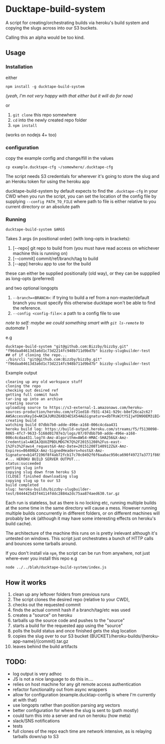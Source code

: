 # Ducktape-build-system

A script for creating/orchestrating builds via heroku's build system and copying the slugs across into our S3 buckets.

Calling this an alpha would be too kind.


## Usage

### Installation

either

`npm install -g ducktape-build-system`

_(yeah, I'm not very happy with that either but it will do for now)_

or

1. `git clone` this repo somewhere
2. `cd` into the newly created repo folder
3. `npm install`

(works on nodejs 4+ too)

### configuration
copy the example config and change/fill in the values

```
cp example.ducktape-cfg ~/somewhere/.ducktape-cfg 
```
The script needs S3 credentials for wherever it's going to store the slug and an Heroku token for using 
the heroku app

ducktape-build-system by default expects to find the `.ducktape-cfg` in your CWD when you run the script,
you can set the location of the config file by supplying `--config PATH_TO_FILE`  where path to file is 
either relative to you current directory or an absolute path

### Running

`ducktape-build-system $ARGS`

Takes 3 args (in positional order) (with long-opts in brackets):

1. [--repo] git repo to build from (you must have read access on whichever machine this is running on)
2. [--commit] commit/ref/branch/tag to build
3. [--app] heroku app to use for the build

these can either be supplied positionally (old way), or they can be suppplied as long-opts (preferred)


and two optional longopts

1. `--branch=<BRANCH>`: if trying to build a ref from a non-master/default branch you must specify this otherwise ducktape won't be able to find the reference.
2. `--config <config-file>`: a path to a config file to use

_note to self: maybe we could something smart with `git ls-remote` to automate 1_


e.g

```
ducktape-build-system "git@github.com:Bizzby/bizzby.git" "f96daa84613d3a6d1c73d2214fc948b711d9bd7b" bizzby-slugbuilder-test
## of if cloning the repo...
./bin/cli "git@github.com:Bizzby/bizzby.git" "f96daa84613d3a6d1c73d2214fc948b711d9bd7b" bizzby-slugbuilder-test
```



Example output
```
clearing up any old workspace stuff
cloning the repo
checking out desired ref
getting full commit hash
tar-ing up into an archive
creating source
uploading source to https://s3-external-1.amazonaws.com/heroku-sources-production/heroku.com/ef21ed18-f931-4341-929c-b8ef26ca2c62?AWSAccessKeyId=AKIAJURUZ6XB34ESX54A&Signature=dbTRsWJtYSIjwYDN9OEM3iBI4uk%3D&Expires=1449587344
creating build
watching build 07dbb7b0-adde-496e-a168-006c4cdaa431
heroku build log: https://build-output.heroku.com/streams/f5/f5130098-8065-4fc7-9633-5168d01787e3/logs/07/07dbb7b0-adde-496e-a168-006c4cdaa431.log?X-Amz-Algorithm=AWS4-HMAC-SHA256&X-Amz-Credential=AKIAJQUUZPBDLMDG7K7Q%2F20151208%2Fus-east-1%2Fs3%2Faws4_request&X-Amz-Date=20151208T140912Z&X-Amz-Expires=86400&X-Amz-SignedHeaders=host&X-Amz-Signature=b14f2196f8f4ab72fcb17c70c0492f6f6aabac950ca690f49727a3771f8691ca
#... HEROKU BUILD SERVER OUTPUT...
status:succeeded
getting slug info
copying slug down from heroku S3
[CLOSE] finished downloading slug
copying slug up to our S3
build completed
slug: heroku-builds/bizzby-slugbuilder-test/8444425d3f44114fddc2884a2dc75aa874aed630.tar.gz
```

Each run is stateless, but as there is no locking etc, running multiple builds at the some time in the same directory will cause a mess. However running multiple builds concurrently in different folders, or on different machines will probably be ok (although it may have some interesting effects on heroku's build cache).

The architecture of the machine this runs on is pretty irelevant although it's untested on windows. This script just orchestrates a bunch of HTTP calls and bounces some tarballs around.

If you don't install via `npm`, the script can be run from anywhere, not just where-ever you install this repo
e.g

```
node ../../blah/ducktape-build-system/index.js
```

## How it works

1. clean up any leftover folders from previous runs
1. The script clones the desired repo  (relative to your CWD), 
1. checks out the requested commit
1. finds the actual commit hash if a branch/tag/etc was used
1. creates a "source" on heroku
1. tarballs up the source code and pushes to the "source"
1. starts a build for the requested app using the "source"
1. polls the build status and once finished gets the slug location
1. copies the slug over to our S3 bucket {BUCKET}/heroku-builds/{heroku-app-name}/{commit}.tar.gz
1. leaves behind the build artifacts

## TODO:

- log output is very adhoc
- JS is not a nice language to do this in....
- relies on host machine for any git remote access authentication
- refactor functionality out from async wrappers
- allow for configuration (example.ducktap-config is where I'm currently at with that)
- use longopts rather than position parsing arg vectors
- better configuration for where the slug is sent to (path mostly)
- could turn this into a server and run on heroku (how meta)
- slack/SNS notifications
- tests
- full clones of the repo each time are network intensive, as is relaying tarballs down/up to S3